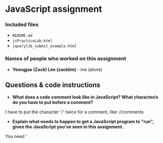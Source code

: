 # JavaScript assignment

### Included files
* `README.md`
* `jsPracticeLab.html`
* `jquerylib_submit_example.html`

### Names of people who worked on this assignment
* **Yeongjae (Zack) Lim (zacklim)** - me (alone)

## Questions & code instructions

* **What does a code comment look like in JavaScript? What character/s do you have to put before a comment?**

I have to put the character '/' twice for a comment, like: //comments

* **Explain what needs to happen to get a JavaScript program to "run", given the JavaScript you've seen in this assignment.**

You need '<script type="text/javascript">' before JavaScript programming.

* **What functions in JavaScript seem to be similar in function to the `print` function in Python? (There are two.) Why might you use one and not the other? Explain briefly.**

Two ways which are similar to the Python function 'print' are:
```js
alert();
console.log();
```
I would use the first one because it is the direct way to show what I want to print. 

* **What code would have to comment out to get rid of the pop-up box when you load the page? (Related to the last question.) Do that in the code file, and then, add code so that a text box will appear that contains the current date and time! *HINT:* Look through the rest of the code first...**

I would comment out 'alert()' function to get rid of the pop-up box.

* **How can you put your own name at the top where it currently says "A name"? Explain very briefly how to do so, and replace `A name` in the web page with your own name.**

I will change a code like below:
```js
document.querySelector('h1').innerHTML = "Zack";
```
* **What does the word `document` represent in this code? Explain briefly.**

The word 'document' represents the whole code in the current html file.

* **What is happening in line 12 ( 
		`document.querySelector('#items').innerHTML = document.getElementsByTagName('li').length`
)? Explain, briefly (<= 2 sentences).**

The line finds the number of elements with the tag name 'li' and give the number to the element with the id 'items'. In this page, since the the elements of 'li' is 9, and the element with the id 'items' is 'span' element, the text in the text box becomes 
`The number of list items for this page: 9`

* **What color would the background of this page be <u>if there were no JavaScript in this page</u>?**

The color of the background will become white which is the default color.

* **Why are there a couple of gray boxes on the screen with a different colored border? How could you edit this code to make them a different color? Explain briefly. Then edit the code to make those boxes some shade of blue, of your choosing.**

You can easily change the border color in CSS part like below:
```css
p{border: 3px solid #fe0000;}
```

* **Edit the code so that, if you highlight `McGill University` and copy it, you see the text `O Canada` near the bottom of the page. Briefly explain why you made the edits that you did -- how did you know/figure out what to do?**

I did adding another function below
```js
function copyFunction2(){
		document.querySelector('#cheer').innerHTML += "O Canada<br>"
}
```
and also change the 'li' element like:
```html
<li oncopy="copyFunction2()">McGill University</li>
```
I figured out how to do, watching the original function 'copyFunction2()'.

* **In the original code, when you click the button that says `Wow`, you see a text box! Wow. Explain briefly in your own words why the following code causes that to happen:**
```js
function handleClick(){
	alert("hello");
}
```
**and**

```js
<button onclick=handleClick() id="wow-button">Wow</button>
```
Because the function 'handleClick()' has already been defined to show the pop-up text box in the JavaScript part, and the button element in HTML has onclick parameter for the function which works when the button is clicked.


* **Knowing what you learned from the previous question, add code/markup to the `jsPracticeLab.html` file *so that* there is a button with the text `Spring Equinox 2019` on it somewhere on the page, and when that button is clicked, a text box containing the text `March 20, 2019` appears. (There's no function -- that I am aware of -- to automatically get this info, you've got to type it yourself.)**

I revised that by following code:
```js
function new_btn(){
		alert("March 20, 2019");
}
```
```html
<button onclick=new_btn() id="new-button" style="width: 500px; height: 80px; font-size: 25px; color: #fff; background: #282828; border-radius: 10px;">Spring Equinox 2019</button>
```


### The next few questions address the `jquerylib_submit_example.html` file.

* **Check out the file `jquerylib_submit_example.html`. This is an example of code that uses a package called `jQuery` (and this will need you to have an internet connection to run it properly, although the other file does not). Check out resources above for more on jQuery!**

* **When you enter input that isn't valid, you see an error that is red. Why is the error in red? Why is the response for valid inputs blue?**

If the input is valid, the text is displayed with the class name good which its color is blue, and otherwise it is shown with the class name error which its color is red.

* **What is this line `var regex = /^[a-zA-Z]+$/;` helping with? And if you googled something to figure that out, what did you google, and what, briefly, did you learn? (If you didn't need to google, you can leave that out, but explain briefly what that line is helping the program do, anyway.)**

Regex means a regular expression. It is used when you need to find some words, phrases, or sentences that match some conditions. For instance, a-z matches a character in the range "a" to "z".

* **What's different about the syntax of conditional statements in JavaScript, compared to Python?**

In a conditional statement, JavaScript uses parentheses ('{', '}') to separate the execution statements, whereas Python uses clone (':') and indent.

* **What do you think the `10000` refers to in the code `.fadeOut(10000)`?**

It means the duration of fade out. 1000 means a second, so 10000 means 10 seconds.

* **What do you think is going on with the following code at the beginning of the program? Note that the most important thing to do for answering this question is to be thoughtful and clear, not to be absolutely correct:**

```js
$(document).ready(function(){
    $("form").submit(function(event){
```
`$("form").submit(function(event){` is a function definition when the form is submitted with the element `<input type="submit" value="Submit">`. And `$(document).ready(function(){` is to make the rest codes in its parentheses works when the document is loaded entirely.

* **Add some code to the `jquerylib_submit_example.html` file so that, if the input is valid and is specifically the text `hello`, rather than the visible output being `Nice!` in blue, the visible output should be `Hello to you too!`, also in blue, just like `Nice!` is.**
	* *HINT:* You'll have to make some changes to the conditional statement, and possibly look up some JavaScript conditional syntax. You'll also need to look carefully at what generates visible output right now.

I did by changing the existing if conditional statement in JavaScript like:
```js
if(regex.test(currentValue) == false){
        $("#result").html('<p class="error">Not valid!</p>').show().fadeOut(10000);
        // Preventing form submission
        event.preventDefault();
} else {
        if (currentValue == 'hello'){
	        	$("#result").html('<p class="good">Hello to you too!</p>').show().fadeOut(10000);
        } else {
            		$("#result").html('<p class="good">Nice!</p>').show().fadeOut(10000);
        }
}
```